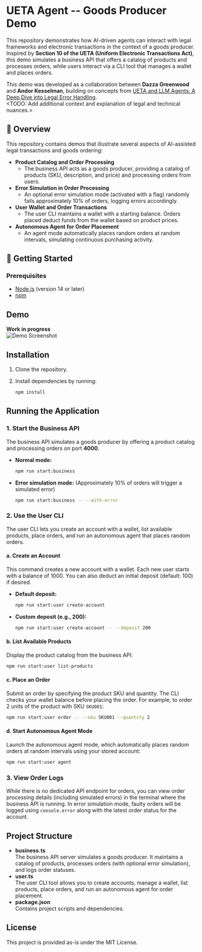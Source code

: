 # UETA Agent -- Goods Producer Demo

This repository demonstrates how AI-driven agents can interact with legal frameworks and electronic transactions in the context of a goods producer. Inspired by **Section 10 of the UETA (Uniform Electronic Transactions Act)**, this demo simulates a business API that offers a catalog of products and processes orders, while users interact via a CLI tool that manages a wallet and places orders.

This demo was developed as a collaboration between **Dazza Greenwood** and **Andor Kesselman**, building on concepts from [UETA and LLM Agents: A Deep Dive into Legal Error Handling](https://www.dazzagreenwood.com/p/ueta-and-llm-agents-a-deep-dive-into).  
<TODO: Add additional context and explanation of legal and technical nuances.>

## 📌 Overview

This repository contains demos that illustrate several aspects of AI-assisted legal transactions and goods ordering:

- **Product Catalog and Order Processing**  
  - The business API acts as a goods producer, providing a catalog of products (SKU, description, and price) and processing orders from users.
- **Error Simulation in Order Processing**  
  - An optional error simulation mode (activated with a flag) randomly fails approximately 10% of orders, logging errors accordingly.
- **User Wallet and Order Transactions**  
  - The user CLI maintains a wallet with a starting balance. Orders placed deduct funds from the wallet based on product prices.
- **Autonomous Agent for Order Placement**  
  - An agent mode automatically places random orders at random intervals, simulating continuous purchasing activity.

## 🚀 Getting Started

### Prerequisites

- [Node.js](https://nodejs.org/) (version 14 or later)
- [npm](https://www.npmjs.com/)

## Demo

**Work in progress**  
![Demo Screenshot](https://github.com/user-attachments/assets/9e15e422-682c-4942-8566-c19ddcc0087d)

## Installation

1. Clone the repository.
2. Install dependencies by running:

   ```bash
   npm install
   ```

## Running the Application

### 1. Start the Business API

The business API simulates a goods producer by offering a product catalog and processing orders on port **4000**.

- **Normal mode:**

  ```bash
  npm run start:business
  ```

- **Error simulation mode:** (Approximately 10% of orders will trigger a simulated error)

  ```bash
  npm run start:business -- --with-error
  ```

### 2. Use the User CLI

The user CLI lets you create an account with a wallet, list available products, place orders, and run an autonomous agent that places random orders.

#### a. Create an Account

This command creates a new account with a wallet. Each new user starts with a balance of 1000. You can also deduct an initial deposit (default: 100) if desired.

- **Default deposit:**

  ```bash
  npm run start:user create-account
  ```

- **Custom deposit (e.g., 200):**

  ```bash
  npm run start:user create-account -- --deposit 200
  ```

#### b. List Available Products

Display the product catalog from the business API:

```bash
npm run start:user list-products
```

#### c. Place an Order

Submit an order by specifying the product SKU and quantity. The CLI checks your wallet balance before placing the order. For example, to order 2 units of the product with SKU `SKU001`:

```bash
npm run start:user order -- --sku SKU001 --quantity 2
```

#### d. Start Autonomous Agent Mode

Launch the autonomous agent mode, which automatically places random orders at random intervals using your stored account:

```bash
npm run start:user agent
```

### 3. View Order Logs

While there is no dedicated API endpoint for orders, you can view order processing details (including simulated errors) in the terminal where the business API is running. In error simulation mode, faulty orders will be logged using `console.error` along with the latest order status for the account.

## Project Structure

- **business.ts**  
  The business API server simulates a goods producer. It maintains a catalog of products, processes orders (with optional error simulation), and logs order statuses.
- **user.ts**  
  The user CLI tool allows you to create accounts, manage a wallet, list products, place orders, and run an autonomous agent for order placement.
- **package.json**  
  Contains project scripts and dependencies.

## License

This project is provided as-is under the MIT License.
